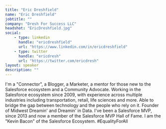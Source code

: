 ```yaml
---
title: "Eric Dreshfield"
name: "Eric Dreshfield"
jobtitle: ""
company: "Dresh For Success LLC"
headshot: "EricDreshfield.jpg"
social:
    - type: linkedin
      handle: "ericdreshfield"
      url: "https://www.linkedin.com/in/ericdreshfield"
    - type: twitter
      handle: "ericdresh"
      url: "https://twitter.com/ericdresh"
layout: speaker
description: ""
---
```


I'm a "Connector", a Blogger, a Marketer, a mentor for those new to the Salesforce ecosystem and a Community Advocate. Working in the Salesforce ecosystem since 2009, with experience across multiple industries including transportation, retail, life sciences and more. Able to bridge the gap between technology and the people who rely on it. Founder of Midwest Dreamin' and Dreamin' in Data. I've been a Salesforce MVP, since 2013 and now a member of the Salesforce MVP Hall of Fame. I am the "Kevin Bacon" of the Salesforce Ecosystem. #EqualityForAll